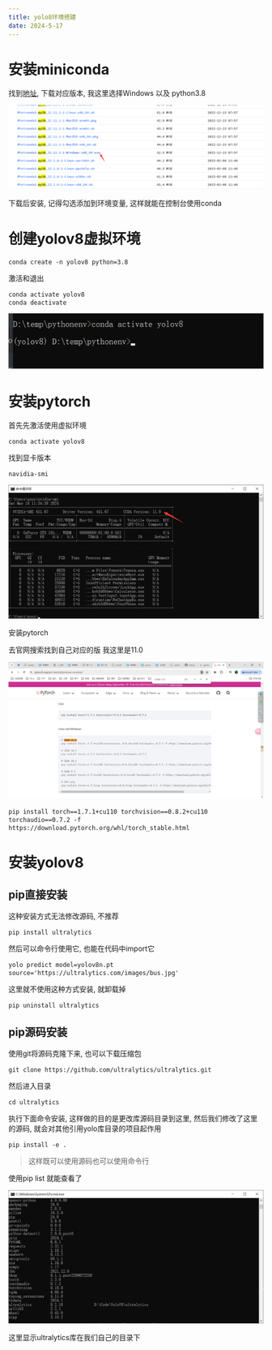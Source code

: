 ```yaml
---
title: yolo8环境搭建
date: 2024-5-17
---
```


# 安装miniconda

找到[地址](https://mirrors.tuna.tsinghua.edu.cn/anaconda/miniconda/), 下载对应版本, 我这里选择Windows 以及 python3.8

![image-20240517162538114](../../img/yolo8安装assets/image-20240517162538114.png)

下载后安装, 记得勾选添加到环境变量, 这样就能在控制台使用conda

# 创建yolov8虚拟环境



```
conda create -n yolov8 python=3.8 
```

激活和退出

```
conda activate yolov8  
conda deactivate
```

![image-20240517162805770](../../img/yolo8安装assets/image-20240517162805770.png)



# 安装pytorch

首先先激活使用虚拟环境

```
conda activate yolov8  
```

找到显卡版本

```
navidia-smi
```

![image-20240518114237604](../../img/yolo8安装assets/image-20240518114237604.png)

安装pytorch

去官网搜索找到自己对应的版 我这里是11.0

![image-20240521205920583](../../img/yolo8安装assets/image-20240521205920583.png)

```
pip install torch==1.7.1+cu110 torchvision==0.8.2+cu110 torchaudio==0.7.2 -f https://download.pytorch.org/whl/torch_stable.html
```

# 安装yolov8

## pip直接安装

这种安装方式无法修改源码, 不推荐

```
pip install ultralytics
```

然后可以命令行使用它, 也能在代码中import它

```
yolo predict model=yolov8n.pt source='https://ultralytics.com/images/bus.jpg'
```

这里就不使用这种方式安装, 就卸载掉

```
pip uninstall ultralytics
```

## pip源码安装

使用git将源码克隆下来, 也可以下载压缩包

```
git clone https://github.com/ultralytics/ultralytics.git
```

然后进入目录

```
cd ultralytics
```

执行下面命令安装, 这样做的目的是更改库源码目录到这里, 然后我们修改了这里的源码, 就会对其他引用yolo库目录的项目起作用

```
pip install -e .
```

> 这样既可以使用源码也可以使用命令行

使用pip list 就能查看了

![image-20240521212543909](../../img/yolo8安装assets/image-20240521212543909.png)

这里显示ultralytics库在我们自己的目录下